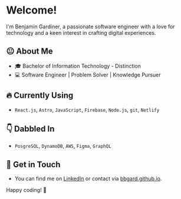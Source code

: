 # Welcome!

I'm Benjamin Gardiner, a passionate software engineer with a love for technology and a keen interest in crafting digital experiences.

## :neutral_face: About Me

- 🎓 Bachelor of Information Technology - Distinction
- 💻 Software Engineer | Problem Solver | Knowledge Pursuer

## :fire: Currently Using

- `React.js`, `Astro`, `JavaScript`, `Firebase`, `Node.js`, `git`, `Netlify`

## :point_down: Dabbled In

- `PosgreSQL`, `DynamoDB`, `AWS`, `Figma`, `GraphQL`

## :email: Get in Touch

- You can find me on [LinkedIn](https://www.linkedin.com/in/benjamin-gardiner-6b8478263/) or contact via [bbgard.github.io](https://bbgard.github.io/).

Happy coding! :floppy_disk:


<!---
BBGard/BBGard is a ✨ special ✨ repository because its `README.md` (this file) appears on your GitHub profile.
You can click the Preview link to take a look at your changes.
--->
